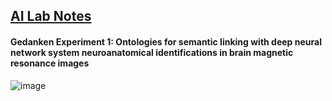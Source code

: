 ## <u>AI Lab Notes</u>

#### **Gedanken Experiment 1:** Ontologies for semantic linking with deep neural network system neuroanatomical identifications in brain magnetic resonance images

![image](https://user-images.githubusercontent.com/71346897/188293574-eb64bb68-05cc-4029-839f-84b7beb07458.png)
